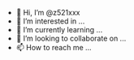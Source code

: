 - 👋 Hi, I’m @z521xxx
- 👀 I’m interested in ...
- 🌱 I’m currently learning ...
- 💞️ I’m looking to collaborate on ...
- 📫 How to reach me ...

<!---
z521xxx/z521xxx is a ✨ special ✨ repository because its `README.md` (this file) appears on your GitHub profile.
You can click the Preview link to take a look at your changes.
--->

